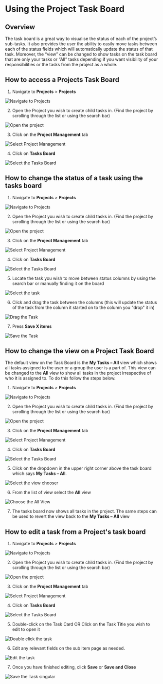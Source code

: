 # Using the Project Task Board

## Overview

The task board is a great way to visualise the status of each of the project’s sub-tasks. It also provides the user the ability to easily move tasks between each of the status fields which will automatically update the status of that task. Moreover, the “view” can be changed to show tasks on the task board that are only your tasks or “All” tasks depending if you want visibility of your responsibilities or the tasks from the project as a whole.

## How to access a Projects Task Board

1. Navigate to **Projects** &gt; **Projects**  

![Navigate to Projects](<Navigate to Projects.png>)

2. Open the Project you wish to create child tasks in. (Find the project by scrolling through the list or using the search bar) 

![Open the project](<Open the project.png>)

3. Click on the **Project Management** tab  

![Select Project Management](<Select Project Management.png>)

4. Click on **Tasks Board** 

![Select the Tasks Board](<Select the Tasks Board.png>)

## How to change the status of a task using the tasks board

1. Navigate to **Projects** &gt; **Projects**  

![Navigate to Projects](<Navigate to Projects.png>)

2. Open the Project you wish to create child tasks in. (Find the project by scrolling through the list or using the search bar)

![Open the project](<Open the project.png>)

3. Click on the **Project Management** tab  

![Select Project Management](<Select Project Management.png>)

4. Click on **Tasks Board** 

![Select the Tasks Board](<Select the Tasks Board.png>)

5. Locate the task you wish to move between status columns by using the search bar or manually finding it on the board

![Select the task](<Select the task.png>)

6. Click and drag the task between the columns (this will update the status of the task from the column it started on to the column you "drop" it in)  

![Drag the Task](<Drag the Task.png>)

7. Press **Save X items** 

![Save the Task](<Save the Task.png>)

## How to change the view on a Project Task Board

The default view on the Task Board is the **My Tasks – All** view which shows all tasks assigned to the user or a group the user is a part of. This view can be changed to the **All** view to show all tasks in the project irrespective of who it is assigned to. To do this follow the steps below.

1. Navigate to **Projects** &gt; **Projects**  

![Navigate to Projects](<Navigate to Projects.png>)

2. Open the Project you wish to create child tasks in. (Find the project by scrolling through the list or using the search bar)  

![Open the project](<Open the project.png>)

3. Click on the **Project Management** tab  

![Select Project Management](<Select Project Management.png>)

4. Click on **Tasks Board** 

![Select the Tasks Board](<Select the Tasks Board.png>)

5. Click on the dropdown in the upper right corner above the task board which says **My Tasks – All**. 

![Select the view chooser](<Selec the view chooser.png>)

6. From the list of view select the **All** view  

![Choose the All View](<Choose the All View.png>)

7. The tasks board now shows all tasks in the project. The same steps can be used to revert the view back to the **My Tasks – All** view

## How to edit a task from a Project's task board

1. Navigate to **Projects** &gt; **Projects**  

![Navigate to Projects](<Navigate to Projects.png>)

2. Open the Project you wish to create child tasks in. (Find the project by scrolling through the list or using the search bar) 

![Open the project](<Open the project.png>)

3. Click on the **Project Management** tab  

![Select Project Management](<Select Project Management.png>)

4. Click on **Tasks Board** 

![Select the Tasks Board](<Select the Tasks Board.png>)

5. Double-click on the Task Card OR Click on the Task Title you wish to edit to open it  

![Double click the task](<Double click the task.png>)

6. Edit any relevant fields on the sub item page as needed. 

![Edit the task](<Edit the task.png>)

7. Once you have finished editing, click **Save** or **Save and Close** 

![Save the Task singular](<Save the Task singular.png>)